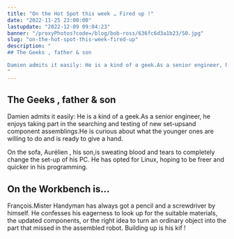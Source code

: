 ```yaml
---
title: "On the Hot Spot this week … Fired up !"
date: "2022-11-25 23:00:00"
lastupdate: "2022-12-09 09:04:23"
banner: "/proxyPhotos?code=/blog/bob-ross/636fc6d3a1b23/50.jpg"
slug: "on-the-hot-spot-this-week-fired-up"
description: " 
## The Geeks , father & son

Damien admits it easily: He is a kind of a geek.As a senior engineer, he enjoys taking part in the searching and testing 
"
---
```

## The Geeks , father & son

Damien admits it easily: He is a kind of a geek.As a senior engineer, he enjoys taking part in the searching and testing of new set-upsand  component assemblings.He is curious about what the younger ones are willing to do and is ready to give a hand.

On the sofa, Aurélien , his son,is sweating blood and tears to completely change the set-up of his PC. He has opted for Linux, hoping to be freer and quicker in his programming.

## On the Workbench is…

François.Mister Handyman has always got a pencil and a screwdriver by himself.
He confesses his eagerness to look up for the suitable materials, the updated components, or the right idea to turn an ordinary object into the part that missed in the assembled robot.
Building up is his kif !

    